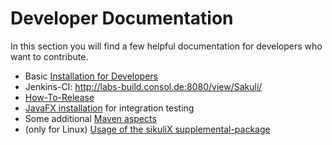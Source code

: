 # Developer Documentation

In this section you will find a few helpful documentation for developers who want to contribute.
 
 * Basic [Installation for Developers](installation-developers.md)
 * Jenkins-CI: http://labs-build.consol.de:8080/view/Sakuli/ 
 * [How-To-Release](how-to-release.md)
 * [JavaFX installation](java_fx_installation.md) for integration testing
 * Some additional [Maven aspects](maven-aspects.md)
 * (only for Linux) [Usage of the sikuliX supplemental-package](ubuntu-native-libs/ubuntu-how-to-use-supplemental-pack.md)
